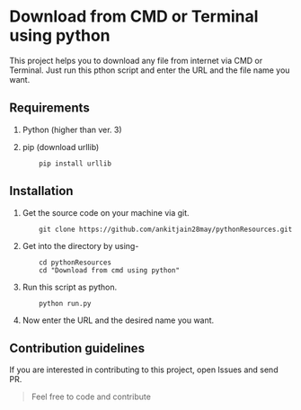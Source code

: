 #  Download from CMD or Terminal using python
This project helps you to download any file from internet via CMD or Terminal. Just run this pthon script and enter the URL and the file name you want.


## Requirements

1. Python (higher than ver. 3)
2. pip (download urllib)


	``` shell 
		pip install urllib
	```


## Installation
1. Get the source code on your machine via git.

	``` shell 
		git clone https://github.com/ankitjain28may/pythonResources.git
	```

2. Get into the directory by using-
	
	```shell 
		cd pythonResources
		cd "Download from cmd using python"
	```

3. Run this script as python.
	```shell
		python run.py
	```

4. Now enter the URL and the desired name you want. 



## Contribution guidelines

If you are interested in contributing to this project, open Issues and send PR.
> Feel free to code and contribute
